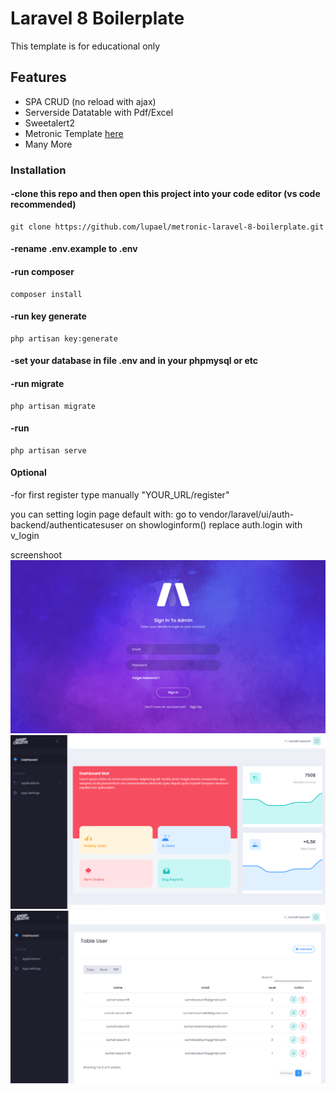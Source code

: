 # Laravel 8 Boilerplate

This template is for educational only
## Features
- SPA CRUD (no reload with ajax)
- Serverside Datatable with Pdf/Excel
- Sweetalert2
- Metronic Template <a href="https://preview.keenthemes.com/metronic/demo1/index.html"> here </a>
- Many More

### Installation

#### -clone this repo and then open this project into your code editor (vs code recommended) 

```
git clone https://github.com/lupael/metronic-laravel-8-boilerplate.git
```
#### -rename .env.example to .env
#### -run composer
```
composer install
```
#### -run key generate
```
php artisan key:generate
```
#### -set your database in file .env and in your phpmysql or etc

#### -run migrate
```
php artisan migrate
```

#### -run 
```
php artisan serve
```
#### Optional
-for first register type manually "YOUR_URL/register"

you can setting login page default with:
go to vendor/laravel/ui/auth-backend/authenticatesuser
on showloginform() replace auth.login with v_login 

screenshoot
<img src="https://github.com/lupael/metronic-laravel-8-boilerplate/blob/main/sc/sc1.png"><br>
<img src="https://github.com/lupael/metronic-laravel-8-boilerplate/blob/main/sc/sc2.png"><br>
<img src="https://github.com/lupael/metronic-laravel-8-boilerplate/blob/main/sc/sc3.png"><br>

